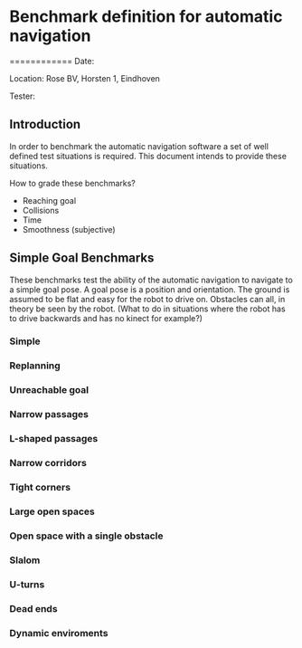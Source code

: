 # Benchmark definition for automatic navigation
============
Date: 

Location: Rose BV, Horsten 1, Eindhoven

Tester: 

Introduction
------------

In order to benchmark the automatic navigation software a set of well defined test situations is required.
This document intends to provide these situations.

How to grade these benchmarks?

* Reaching goal
* Collisions
* Time
* Smoothness (subjective)

Simple Goal Benchmarks
----------

These benchmarks test the ability of the automatic navigation to navigate to a simple goal pose. 
A goal pose is a position and orientation. The ground is assumed to be flat and easy for the robot to drive on.
Obstacles can all, in theory be seen by the robot. (What to do in situations where the robot has to drive backwards and has no kinect for example?)

### Simple
### Replanning
### Unreachable goal
### Narrow passages
### L-shaped passages
### Narrow corridors
### Tight corners
### Large open spaces
### Open space with a single obstacle
### Slalom 
### U-turns
### Dead ends
### Dynamic enviroments
